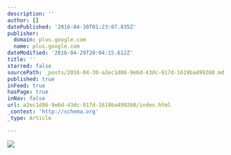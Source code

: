 ```yaml
---
description: ''
author: []
datePublished: '2016-04-30T01:23:07.835Z'
publisher:
  domain: plus.google.com
  name: plus.google.com
dateModified: '2016-04-29T20:04:15.612Z'
title: ''
starred: false
sourcePath: _posts/2016-04-30-a2ec1d86-9e6d-43dc-917d-1619ba499260.md
published: true
inFeed: true
hasPage: true
inNav: false
url: a2ec1d86-9e6d-43dc-917d-1619ba499260/index.html
_context: 'http://schema.org'
_type: Article

---
```

![](https://lh3.googleusercontent.com/-0lTpj-PsNGk/VyJLzu7-UjI/AAAAAAAAFgw/gBduNRq7r1UPLYH-rPuc_JzDa9W9dU4gA/w426-h930/16%2B-%2B1)